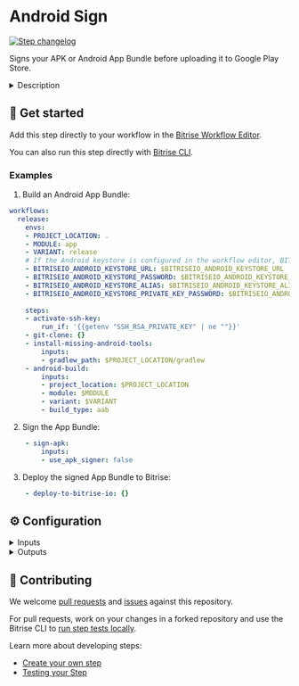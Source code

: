# Android Sign

[![Step changelog](https://shields.io/github/v/release/bitrise-steplib/steps-sign-apk?include_prereleases&label=changelog&color=blueviolet)](https://github.com/bitrise-steplib/steps-sign-apk/releases)

Signs your APK or Android App Bundle before uploading it to Google Play Store.

<details>
<summary>Description</summary>

Once you have uploaded your keystore file and provided your keystore credentials on the **Code Signing** tab of the Workflow Editor, the **Android Sign** Step signs your APK digitally. 
Bitrise assigns Environment Variables to the uploaded file and credentials, and uses those in the respective fields of the **Android Sign** Step. 
Once the Step runs, it produces a signed APK or App Bundle which will be used as the input value of the **App file path** field in the **Google Play Deploy** Step.   

### Configuring the Step

1. Add the **Android Sign** Step after a build Step in your deploy workflow.
2. Upload the keystore file to the **Upload file** field on the **Code Signing** tab.
3. Provide your keystore password, keystore alias and private key password to the relevant fields on the **Code Signing** tab.
4. Run your build.


### Troubleshooting
Make sure you have the **Android Sign** Step right after a build Steps but before **Deploy to Google Play** Step in your deploy workflow.
If you wish to get your Android project signed automatically, use the **Android Sign** Step and do not set any gradle task for the signing, otherwise, the Step will fail.


### Useful links
- [Android code signing using Android Sign Step](https://devcenter.bitrise.io/code-signing/android-code-signing/android-code-signing-using-bitrise-sign-apk-step/)
- [Android deployment](https://devcenter.bitrise.io/deploy/android-deploy/android-deployment-index/)


### Related Steps
- [Android Build](https://www.bitrise.io/integrations/steps/android-build)
- [Gradle Runner](https://www.bitrise.io/integrations/steps/gradle-runner)
- [Deploy to Bitrise.io](https://www.bitrise.io/integrations/steps/deploy-to-bitrise-io)
</details>

## 🧩 Get started

Add this step directly to your workflow in the [Bitrise Workflow Editor](https://devcenter.bitrise.io/steps-and-workflows/steps-and-workflows-index/).

You can also run this step directly with [Bitrise CLI](https://github.com/bitrise-io/bitrise).

### Examples

1. Build an Android App Bundle:

```yaml
workflows:
  release:
    envs:
    - PROJECT_LOCATION: .
    - MODULE: app
    - VARIANT: release
    # If the Android keystore is configured in the workflow editor, BITRISEIO_ANDROID_KEYSTORE* envs will be set automatically
    - BITRISEIO_ANDROID_KEYSTORE_URL: $BITRISEIO_ANDROID_KEYSTORE_URL
    - BITRISEIO_ANDROID_KEYSTORE_PASSWORD: $BITRISEIO_ANDROID_KEYSTORE_PASSWORD
    - BITRISEIO_ANDROID_KEYSTORE_ALIAS: $BITRISEIO_ANDROID_KEYSTORE_ALIAS
    - BITRISEIO_ANDROID_KEYSTORE_PRIVATE_KEY_PASSWORD: $BITRISEIO_ANDROID_KEYSTORE_PRIVATE_KEY_PASSWORD
    
    steps:
    - activate-ssh-key:
        run_if: '{{getenv "SSH_RSA_PRIVATE_KEY" | ne ""}}'
    - git-clone: {}
    - install-missing-android-tools:
        inputs:
        - gradlew_path: $PROJECT_LOCATION/gradlew
    - android-build:
        inputs:
        - project_location: $PROJECT_LOCATION
        - module: $MODULE
        - variant: $VARIANT
        - build_type: aab
```
2. Sign the App Bundle:

```yaml
    - sign-apk:
        inputs:
        - use_apk_signer: false
```

3. Deploy the signed App Bundle to Bitrise:

```yaml
    - deploy-to-bitrise-io: {}
```

## ⚙️ Configuration

<details>
<summary>Inputs</summary>

| Key | Description | Flags | Default |
| --- | --- | --- | --- |
| `android_app` | Path(s) to the build artifact file to sign (`.aab` or `.apk`).  You can provide multiple build artifact file paths separated by `\|` character.  Format examples:  - `/path/to/my/app.apk` - `/path/to/my/app1.apk\|/path/to/my/app2.apk\|/path/to/my/app3.apk`  - `/path/to/my/app.aab` - `/path/to/my/app1.aab\|/path/to/my/app2.apk\|/path/to/my/app3.aab` | required | `$BITRISE_APK_PATH\n$BITRISE_AAB_PATH` |
| `keystore_url` | For remote keystores you can provide any download location (`https://URL/TO/keystore.jks`). For local keystores provide file path url. (`file://PATH/TO/keystore.jks`). | required, sensitive | `$BITRISEIO_ANDROID_KEYSTORE_URL` |
| `keystore_password` |  | required, sensitive | `$BITRISEIO_ANDROID_KEYSTORE_PASSWORD` |
| `keystore_alias` |  | required, sensitive | `$BITRISEIO_ANDROID_KEYSTORE_ALIAS` |
| `private_key_password` | If key password equals to keystore password (not recommended), you can leave it empty. Otherwise specify the private key password.  | sensitive | `$BITRISEIO_ANDROID_KEYSTORE_PRIVATE_KEY_PASSWORD` |
| `page_align` | If enabled, it tells zipalign to use memory page alignment for stored shared object files.  - `automatic`: Enable page alignment for .so files, unless atribute `extractNativeLibs="true"` is set in the AndroidManifest.xml - `true`: Enable memory page alignment for .so files - `false`: Disable memory page alignment for .so files  | required | `automatic` |
| `use_apk_signer` | Indicates if the signature should be done using `apksigner` instead of `jarsigner`. | required | `false` |
| `signer_scheme` | If set, enforces which Signature Scheme should be used by the project.  - `automatic`: The tool uses the values of `--min-sdk-version` and `--max-sdk-version` to decide when to apply this Signature Scheme. - `v2`: Sets `--v2-signing-enabled` true, and determines whether apksigner signs the given APK package using the APK Signature Scheme v2. - `v3`: Sets `--v3-signing-enabled` true, and determines whether apksigner signs the given APK package using the APK Signature Scheme v3. - `v4`: Sets `--v4-signing-enabled` true, and determines whether apksigner signs the given APK package using the APK Signature Scheme v4. This scheme produces a signature in an separate file (apk-name.apk.idsig). If true and the APK is not signed, then a v2 or v3 signature is generated based on the values of `--min-sdk-version` and `--max-sdk-version`.  | required | `automatic` |
| `debuggable_permitted` | Whether to permit signing `android:debuggable="true"` APKs. Android disables some of its security protections for such apps.  | required | `true` |
| `output_name` | If is empty then the output name is `app-release-bitrise-signed`. Else it's the specified name. Do not add the file extension here.  |  |  |
| `verbose_log` | Enable verbose logging? | required | `false` |
| `apk_path` | __This input is deprecated and will be removed on 20 August 2019, use `App file path` input instead!__  Path(s) to the build artifact file to sign (`.aab` or `.apk`).  You can provide multiple build artifact file paths separated by `\|` character.  Deprecated, use `android_app` instead.  Format examples:  - `/path/to/my/app.apk` - `/path/to/my/app1.apk\|/path/to/my/app2.apk\|/path/to/my/app3.apk`  - `/path/to/my/app.aab` - `/path/to/my/app1.aab\|/path/to/my/app2.apk\|/path/to/my/app3.aab` | required |  |
</details>

<details>
<summary>Outputs</summary>

| Environment Variable | Description |
| --- | --- |
| `BITRISE_SIGNED_APK_PATH` | This output will include the path of the signed APK. If the build generates more than one APK this output will contain the last one's path. |
| `BITRISE_SIGNED_APK_PATH_LIST` | This output will include the paths of the generated APKs If multiple APKs are provided for signing the output paths are separated with `\|` character, for example, `app-armeabi-v7a-debug.apk\|app-mips-debug.apk\|app-x86-debug.apk` |
| `BITRISE_SIGNED_AAB_PATH` | This output will include the path of the signed AAB. If the build generates more than one AAB this output will contain the last one's path. |
| `BITRISE_SIGNED_AAB_PATH_LIST` | This output will include the paths of the generated AABs. If multiple AABs are provided for signing the output paths are separated with `\|` character, for example, `app-armeabi-v7a-debug.aab\|app-mips-debug.aab\|app-x86-debug.aab` |
| `BITRISE_APK_PATH` | This output will include the path(s) of the signed APK(s). If multiple APKs are provided for signing the output paths are separated with `\|` character, for example, `app-armeabi-v7a-debug.apk\|app-mips-debug.apk\|app-x86-debug.apk` |
| `BITRISE_AAB_PATH` | This output will include the path(s) of the signed AAB(s). If multiple AABs are provided for signing the output paths are separated with `\|` character, for example, `app-armeabi-v7a-debug.aab\|app-mips-debug.aab\|app-x86-debug.aab` |
</details>

## 🙋 Contributing

We welcome [pull requests](https://github.com/bitrise-steplib/steps-sign-apk/pulls) and [issues](https://github.com/bitrise-steplib/steps-sign-apk/issues) against this repository.

For pull requests, work on your changes in a forked repository and use the Bitrise CLI to [run step tests locally](https://devcenter.bitrise.io/bitrise-cli/run-your-first-build/).

Learn more about developing steps:

- [Create your own step](https://devcenter.bitrise.io/contributors/create-your-own-step/)
- [Testing your Step](https://devcenter.bitrise.io/contributors/testing-and-versioning-your-steps/)
